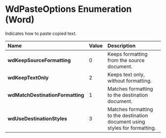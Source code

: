 
# WdPasteOptions Enumeration (Word)

Indicates how to paste copied text.



|**Name**|**Value**|**Description**|
|:-----|:-----|:-----|
|**wdKeepSourceFormatting**|0|Keeps formatting from the source document.|
|**wdKeepTextOnly**|2|Keeps text only, without formatting.|
|**wdMatchDestinationFormatting**|1|Matches formatting to the destination document.|
|**wdUseDestinationStyles**|3|Matches formatting to the destination document using styles for formatting.|
